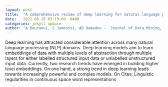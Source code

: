 ```yaml
---
layout: post
title:  "A comprehensive review of deep learning for natural language processing"
date:   2022-06-18 03:19:09 -0400
categories: jekyll update
author: "A Bouraoui, S Jamoussi, AB Hamadou -  Journal of Data Mining, Modelling and , 2022"
---
```

Deep learning has attracted considerable attention across many natural language processing (NLP) domains. Deep learning models aim to learn embeddings of data with multiple levels of abstraction through multiple layers for either labelled structured input data or unlabelled unstructured input data. Currently, two research trends have emerged in building higher level embeddings. On one hand, a strong trend in deep learning leads towards increasingly powerful and complex models. On  Cites: Linguistic regularities in continuous space word representations